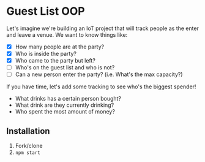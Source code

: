 # Guest List OOP

Let's imagine we're building an IoT project that will track people as the enter and leave a venue. We want to know things like:

- [x] How many people are at the party?
- [x] Who is inside the party?
- [x] Who came to the party but left?
- [ ] Who's on the guest list and who is not?
- [ ] Can a new person enter the party? (i.e. What's the max capacity?)

If you have time, let's add some tracking to see who's the biggest spender!

- What drinks has a certain person bought?
- What drink are they currently drinking?
- Who spent the most amount of money?

## Installation

1. Fork/clone
1. `npm start`
